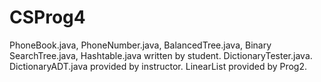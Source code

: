 # CSProg4
PhoneBook.java, PhoneNumber.java, BalancedTree.java, Binary SearchTree.java, Hashtable.java written by student.
DictionaryTester.java. DictionaryADT.java provided by instructor.
LinearList provided by Prog2.
